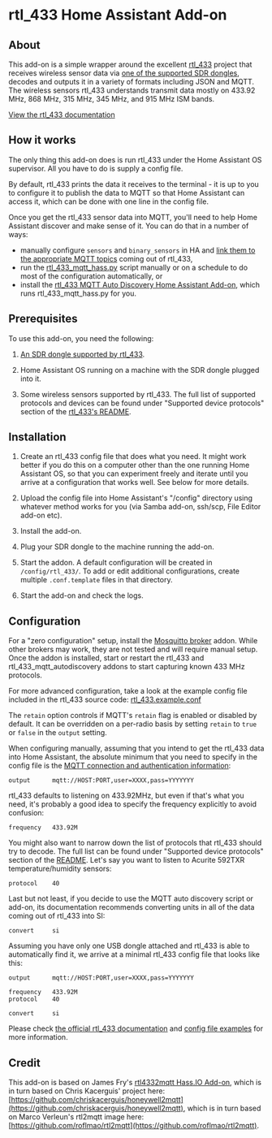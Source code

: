 # rtl_433 Home Assistant Add-on

## About

This add-on is a simple wrapper around the excellent [rtl_433](https://github.com/merbanan/rtl_433) project that receives wireless sensor data via [one of the supported SDR dongles](https://triq.org/rtl_433/HARDWARE.html), decodes and outputs it in a variety of formats including JSON and MQTT. The wireless sensors rtl_433 understands transmit data mostly on 433.92 MHz, 868 MHz, 315 MHz, 345 MHz, and 915 MHz ISM bands.

[View the rtl_433 documentation](https://triq.org/rtl_433)

## How it works

The only thing this add-on does is run rtl_433 under the Home Assistant OS supervisor. All you have to do is supply a config file.

By default, rtl_433 prints the data it receives to the terminal - it is up to you to configure it to publish the data to MQTT so that Home Assistant can access it, which can be done with one line in the config file.

Once you get the rtl_433 sensor data into MQTT, you'll need to help Home Assistant discover and make sense of it. You can do that in a number of ways:

  * manually configure `sensors` and `binary_sensors` in HA and [link them to the appropriate MQTT topics](https://www.home-assistant.io/integrations/sensor.mqtt/) coming out of rtl_433,
  * run the [rtl_433_mqtt_hass.py](https://github.com/merbanan/rtl_433/tree/master/examples/rtl_433_mqtt_hass.py) script manually or on a schedule to do most of the configuration automatically, or
  * install the [rtl_433 MQTT Auto Discovery Home Assistant Add-on](https://github.com/pbkhrv/rtl_433-hass-addons/tree/main/rtl_433_mqtt_autodiscovery), which runs rtl_433_mqtt_hass.py for you.

## Prerequisites

 To use this add-on, you need the following:

 1. [An SDR dongle supported by rtl_433](https://triq.org/rtl_433/HARDWARE.html).

 2. Home Assistant OS running on a machine with the SDR dongle plugged into it.

 3. Some wireless sensors supported by rtl_433. The full list of supported protocols and devices can be found under "Supported device protocols" section of the [rtl_433's README](https://github.com/merbanan/rtl_433/blob/master/README.md).

## Installation

 1. Create an rtl_433 config file that does what you need. It might work better if you do this on a computer other than the one running Home Assistant OS, so that you can experiment freely and iterate until you arrive at a configuration that works well. See below for more details.

 2. Upload the config file into Home Assistant's "/config" directory using whatever method works for you (via Samba add-on, ssh/scp, File Editor add-on etc).

 3. Install the add-on.

 5. Plug your SDR dongle to the machine running the add-on.

 5. Start the addon. A default configuration will be created in `/config/rtl_433/`. To add or edit additional configurations, create multiple `.conf.template` files in that directory.

 6. Start the add-on and check the logs.

## Configuration

For a "zero configuration" setup, install the [Mosquitto broker](https://github.com/home-assistant/addons/blob/master/mosquitto/DOCS.md) addon. While other brokers may work, they are not tested and will require manual setup. Once the addon is installed, start or restart the rtl_433 and rtl_433_mqtt_autodiscovery addons to start capturing known 433 MHz protocols.

For more advanced configuration, take a look at the example config file included in the rtl_433 source code: [rtl_433.example.conf](https://github.com/merbanan/rtl_433/blob/master/conf/rtl_433.example.conf)

The `retain` option controls if MQTT's `retain` flag is enabled or disabled by default. It can be overridden on a per-radio basis by setting `retain` to `true` or `false` in the `output` setting.

When configuring manually, assuming that you intend to get the rtl_433 data into Home Assistant, the absolute minimum that you need to specify in the config file is the [MQTT connection and authentication information](https://triq.org/rtl_433/OPERATION.html#mqtt-output):

```
output      mqtt://HOST:PORT,user=XXXX,pass=YYYYYYY
```

rtl_433 defaults to listening on 433.92MHz, but even if that's what you need, it's probably a good idea to specify the frequency explicitly to avoid confusion:

```
frequency   433.92M
```

You might also want to narrow down the list of protocols that rtl_433 should try to decode. The full list can be found under "Supported device protocols" section of the [README](https://github.com/merbanan/rtl_433/blob/master/README.md). Let's say you want to listen to Acurite 592TXR temperature/humidity sensors:

```
protocol    40
```

Last but not least, if you decide to use the MQTT auto discovery script or add-on, its documentation recommends converting units in all of the data coming out of rtl_433 into SI:

```
convert     si
```

Assuming you have only one USB dongle attached and rtl_433 is able to automatically find it, we arrive at a minimal rtl_433 config file that looks like this:

```
output      mqtt://HOST:PORT,user=XXXX,pass=YYYYYYY

frequency   433.92M
protocol    40

convert     si
```

Please check [the official rtl_433 documentation](https://triq.org/rtl_433) and [config file examples](https://github.com/merbanan/rtl_433/tree/master/conf) for more information.

## Credit

This add-on is based on James Fry's [rtl4332mqtt Hass.IO Add-on](https://github.com/james-fry/hassio-addons/tree/master/rtl4332mqtt), which is in turn based on Chris Kacerguis' project here: [https://github.com/chriskacerguis/honeywell2mqtt](https://github.com/chriskacerguis/honeywell2mqtt), which is in turn based on Marco Verleun's rtl2mqtt image here: [https://github.com/roflmao/rtl2mqtt](https://github.com/roflmao/rtl2mqtt).
